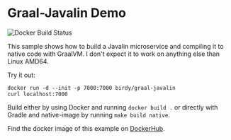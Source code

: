 # Graal-Javalin Demo
![Docker Build Status](https://img.shields.io/docker/build/birdy/graal-javalin.svg)

This sample shows how to build a Javalin microservice and compiling it to native code with GraalVM. I don't expect it to work on anything else than Linux AMD64.

Try it out: 
```
docker run -d --init -p 7000:7000 birdy/graal-javalin
curl localhost:7000
```

Build either by using Docker and running `docker build .` or directly with Gradle and native-image by running `make build native`.

Find the docker image of this example on [DockerHub](https://hub.docker.com/r/birdy/graal-javalin).
